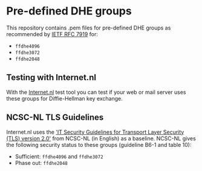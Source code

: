 # Pre-defined DHE groups
This repository contains .pem files for pre-defined DHE groups as recommended by [IETF RFC 7919](https://tools.ietf.org/html/rfc7919) for: 
* `ffdhe4096`
* `ffdhe3072`
* `ffdhe2048`

## Testing with Internet.nl
With the [Internet.nl](https://internet.nl) test tool you can test if your web or mail server uses these groups for Diffie-Hellman key exchange. 

## NCSC-NL TLS Guidelines
Internet.nl uses the ['IT Security Guidelines for Transport Layer Security (TLS) version 2.0'](https://english.ncsc.nl/publications/publications/2019/juni/01/it-security-guidelines-for-transport-layer-security-tls) from NCSC-NL (in English) as a baseline. NCSC-NL gives the following security status to these groups (guideline B6-1 and table 10):

* Sufficient: `ffdhe4096` and `ffdhe3072`
* Phase out: `ffdhe2048`
